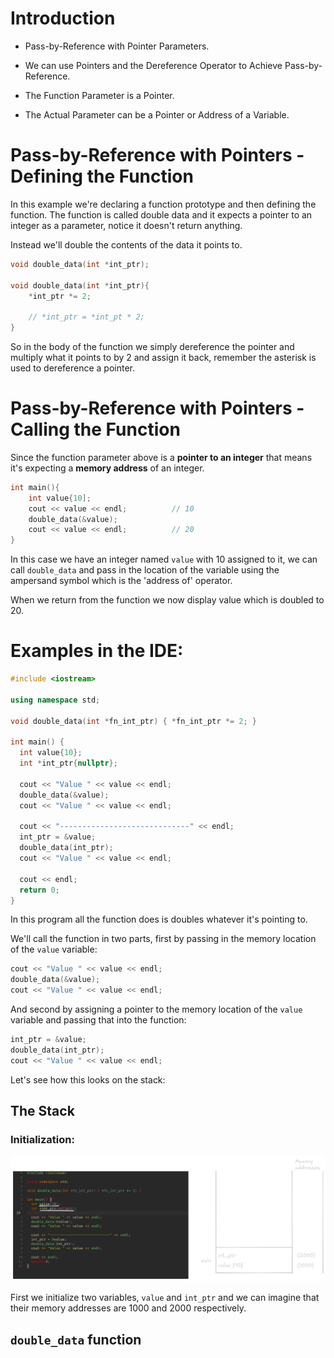 # Introduction

- Pass-by-Reference with Pointer Parameters.

- We can use Pointers and the Dereference Operator to Achieve Pass-by-Reference.

- The Function Parameter is a Pointer.

- The Actual Parameter can be a Pointer or Address of a Variable.

# Pass-by-Reference with Pointers - Defining the Function

In this example we're declaring a function prototype and then defining the function. The function is called double data and it expects a pointer to an integer as a parameter, notice it doesn't return anything.

Instead we'll double the contents of the data it points to.

```cpp nums
void double_data(int *int_ptr);

void double_data(int *int_ptr){
	*int_ptr *= 2;

	// *int_ptr = *int_pt * 2;
}
```

So in the body of the function we simply dereference the pointer and multiply what it points to by 2 and assign it back, remember the asterisk is used to dereference a pointer. 
# Pass-by-Reference with Pointers - Calling the Function

Since the function parameter above is a **pointer to an integer** that means it's expecting a **memory address** of an integer. 

```cpp nums
int main(){
	int value{10];
	cout << value << endl;          // 10
	double_data(&value);
	cout << value << endl;          // 20       
}
```

In this case we have an integer named `value` with 10 assigned to it, we can call `double_data` and pass in the location of the variable using the ampersand symbol which is the 'address of' operator.

When we return from the function we now display value which is doubled to 20. 
# Examples in the IDE:

```cpp nums
#include <iostream>

using namespace std;

void double_data(int *fn_int_ptr) { *fn_int_ptr *= 2; }

int main() {
  int value{10};
  int *int_ptr{nullptr};

  cout << "Value " << value << endl;
  double_data(&value);
  cout << "Value " << value << endl;

  cout << "-----------------------------" << endl;
  int_ptr = &value;
  double_data(int_ptr);
  cout << "Value " << value << endl;

  cout << endl;
  return 0;
}
```

In this program all the function does is doubles whatever it's pointing to.

We'll call the function in two parts, first by passing in the memory location of the `value` variable:

```cpp
cout << "Value " << value << endl;
double_data(&value);
cout << "Value " << value << endl;
```

And second by assigning a pointer to the memory location of the `value` variable and passing that into the function:

```cpp
int_ptr = &value;
double_data(int_ptr);
cout << "Value " << value << endl;
```

Let's see how this looks on the stack:

## The Stack

### Initialization:

![](Pictures/Passing%20Pointers%20to%20Functions%20Initialization.png)

First we initialize two variables, `value` and `int_ptr` and we can imagine that their memory addresses are 1000 and 2000 respectively.

## `double_data` function

